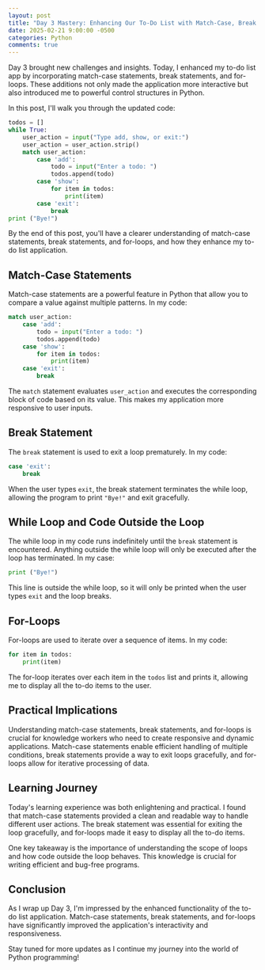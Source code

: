 ```yaml
---
layout: post
title: "Day 3 Mastery: Enhancing Our To-Do List with Match-Case, Break Statements, and For-Loops"
date: 2025-02-21 9:00:00 -0500
categories: Python
comments: true
---
```


Day 3 brought new challenges and insights. Today, I enhanced my to-do list app by incorporating match-case statements, break statements, and for-loops. These additions not only made the application more interactive but also introduced me to powerful control structures in Python.

In this post, I'll walk you through the updated code:

```python
todos = []
while True:
    user_action = input("Type add, show, or exit:")
    user_action = user_action.strip()
    match user_action:
        case 'add':
            todo = input("Enter a todo: ")
            todos.append(todo)
        case 'show':
            for item in todos:
                print(item)
        case 'exit':
            break
print ("Bye!")
```

By the end of this post, you'll have a clearer understanding of match-case statements, break statements, and for-loops, and how they enhance my to-do list application.

## Match-Case Statements

Match-case statements are a powerful feature in Python that allow you to compare a value against multiple patterns. In my code:

```python
match user_action:
    case 'add':
        todo = input("Enter a todo: ")
        todos.append(todo)
    case 'show':
        for item in todos:
            print(item)
    case 'exit':
        break
```

The `match` statement evaluates `user_action` and executes the corresponding block of code based on its value. This makes my application more responsive to user inputs.

## Break Statement

The `break` statement is used to exit a loop prematurely. In my code:

```python
case 'exit':
    break
```

When the user types `exit`, the break statement terminates the while loop, allowing the program to print `"Bye!"` and exit gracefully.

## While Loop and Code Outside the Loop

The while loop in my code runs indefinitely until the `break` statement is encountered. Anything outside the while loop will only be executed after the loop has terminated. In my case:

```python
print ("Bye!")
```

This line is outside the while loop, so it will only be printed when the user types `exit` and the loop breaks.

## For-Loops

For-loops are used to iterate over a sequence of items. In my code:

```python
for item in todos:
    print(item)
```

The for-loop iterates over each item in the `todos` list and prints it, allowing me to display all the to-do items to the user.

## Practical Implications

Understanding match-case statements, break statements, and for-loops is crucial for knowledge workers who need to create responsive and dynamic applications. Match-case statements enable efficient handling of multiple conditions, break statements provide a way to exit loops gracefully, and for-loops allow for iterative processing of data.

## Learning Journey

Today's learning experience was both enlightening and practical. I found that match-case statements provided a clean and readable way to handle different user actions. The break statement was essential for exiting the loop gracefully, and for-loops made it easy to display all the to-do items.

One key takeaway is the importance of understanding the scope of loops and how code outside the loop behaves. This knowledge is crucial for writing efficient and bug-free programs.

## Conclusion

As I wrap up Day 3, I'm impressed by the enhanced functionality of the to-do list application. Match-case statements, break statements, and for-loops have significantly improved the application's interactivity and responsiveness.

Stay tuned for more updates as I continue my journey into the world of Python programming!
